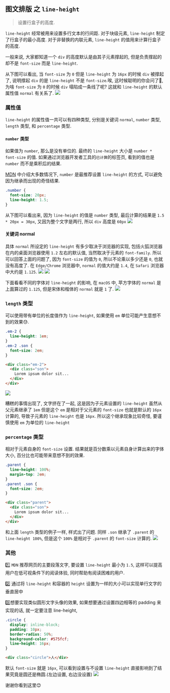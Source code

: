 ## 图文排版 之 `line-height`
> 设置行盒子的高度.

`line-height` 经常被用来设置多行文本的行间距. 对于块级元素, `line-height` 制定了行盒子的最小高度. 对于非替换的内联元素, `line-height` 的值用来计算行盒子的高度.

一般来说, 大家都知道一个 `div` 的高度默认是由其子元素撑起的, 但是负责撑起的却不是 `font-size` 而是 `line-height`.

从下图可以看出, 当 `font-size` 为 `0` 但是 `line-height` 为 `16px` 的时候 `div` 被撑起了, 说明撑起 `div` 的是 `line-height` 不是 `font-size`.唉, 这时候聪明的你会问了🤔️, 为啥 `font-size` 为 `0` 的时候 `div` 塌陷成一条线了呢? 这就和 `line-height` 的默认属性值 `normal` 有关系了.
![](../../image/Snipaste_2022-10-22_09-37-33.png)

### 属性值
`line-height` 的属性值一共可以有四种类型, 分别是关键词 `normal`, `number` 类型, `length` 类型, 和 `percentage` 类型.

#### `number` 类型
如果值为 `number`, 那么是没有单位的. 最终的 `line-height` 大小是 `number * font-size` 的值. 如果通过浏览器开发者工具的`已计算`的标签页, 看到的值也是 `number` 而不是乘积后的结果.

[MDN](https://developer.mozilla.org/en-US/docs/Web/CSS/line-height) 中介绍大多数情况下, `number` 是最推荐设置 `line-height` 的方式, 可以避免因为继承而出现的奇怪结果.
```css
.number {
  font-size: 20px;
  line-height: 1.5;
}
```
从下图可以看出来, 因为 `line-height` 的值是 `number` 类型, 最后计算的结果是 `1.5 * 20px = 30px`, 又因为整个文字是两行, 所以 `div` 高度是 `60px`
![](../../image/Snipaste_2022-10-22_10-04-56.png)

#### 关键词 normal
具体 `normal` 所设定的 `line-height` 有多少取决于浏览器的实现, 包括火狐浏览器在内的桌面浏览器使用 `1.2` 左右的默认值, 当然取决于元素的 `font-family`. 所以可以回答上面的问题了, 因为 `font-size` 的值为 `0`, 所以不论乘以多少还是 `0`, 也就没有高度了.
在 `Edge/Chrome` 浏览器中, `normal` 的值大约是 `1.4`, 在 `Safari` 浏览器中大约是 `1.125`. 
![](../../image/Snipaste_2022-10-23_15-12-26.png)
![](../../image/Snipaste_2022-10-23_15-15-42.png)

下面看看不同的字体对 `line-height` 的影响, 在 `macOS` 中, 苹方字体的 `normal` 是上面算过的 `1.125`, 但是宋体和楷体的 `normal` 就是 `1` 了.
![](../../image/Snipaste_2022-10-23_15-28-59.png)

### `length` 类型
可以使用带有单位的长度值作为 `line-height`, 如果使用 `em` 单位可能产生意想不到的效果😓.

```css
.em-2 {
  line-height: 1em;
}
.em-2 .son {
  font-size: 2em;
}
```
```html
<div class="em-2">
  <div class="son">
    Lorem ipsum dolor sit...
  </div>
</div>
```
![](../../image/Snipaste_2022-10-23_15-54-24.png)

糟糕的事情出现了, 文字挤在了一起, 这是因为子元素设置的 `line-height` 虽然从父元素继承了 `1em` 但是这个 `em` 是相对于父元素的 `font-size` 也就是默认的 `16px` 计算的, 导致子元素的 `line-height` 也是 `16px`. 所以这个继承现象比较奇怪, 要谨慎使用 `em` 为单位的 `line-height`
### `percentage` 类型
相对于元素自身的 `font-size` 设置. 结果就是百分数乘以元素自身计算出来的字体大小, 百分比也可能带来意想不到的效果.

```css
.parent {
  line-height: 100%;
  margin-top: 2em;
}
.parent .son {
  font-size: 2em;
}
```
```html
<div class="parent">
  <div class="son">
    Lorem ipsum dolor sit...
  </div>
</div>
```
和上面 `length` 类型的例子一样, 样式出了问题. 同样 `.son` 继承了 `.parent` 的 `line-height 100%`, 但是这个 `100%` 是相对于 `.parent` 的 `font-size` 计算的.
![](../../image/Snipaste_2022-10-23_18-38-13.png)

### 其他
1️⃣ `MDN` 推荐网页的主要段落文字, 要设置 `line-height` 最小为 `1.5`, 这样可以提高用户在低可视条件下的阅读体验, 同时帮助有阅读困难的用户.

2️⃣ 通过将 `line-height` 和容器的 `height` 设置为一样的大小可以实现单行文字的垂直居中

3️⃣想要实现类似圆形文字头像的效果, 如果想要通过设置四边相等的 padding 来实现的话, 就一定要注意 line-height,
```css
.circle {
  display: inline-block;
  padding: 10px;
  border-radius: 50%;
  background-color: #575fcf;
  line-height: 16px;
}
```
```html
<div class="circle">人</div>
```
默认 `font-size` 就是 `16px`, 可以看到设置与不设置 `line-height` 直接影响到了结果究竟是圆还是椭圆.(左边设置, 右边没设置)
![](../../image/Snipaste_2022-10-25_22-35-40.png)

谢谢你看到这里😊